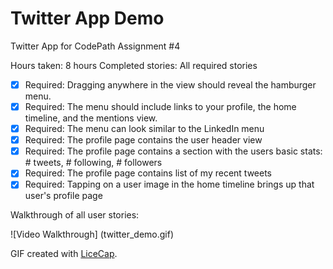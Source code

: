 # Twitter App Demo

Twitter App for CodePath Assignment #4

Hours taken: 8 hours
Completed stories: All required stories
 * [x] Required: Dragging anywhere in the view should reveal the hamburger menu.
 * [x] Required: The menu should include links to your profile, the home timeline, and the mentions view.
 * [x] Required: The menu can look similar to the LinkedIn menu
 * [x] Required: The profile page contains the user header view
 * [x] Required: The profile page contains a section with the users basic stats: # tweets, # following, # followers
 * [x] Required: The profile page contains list of my recent tweets
 * [x] Required: Tapping on a user image in the home timeline brings up that user's profile page
 
Walkthrough of all user stories:

![Video Walkthrough] (twitter_demo.gif)

GIF created with [LiceCap](http://www.cockos.com/licecap/).
